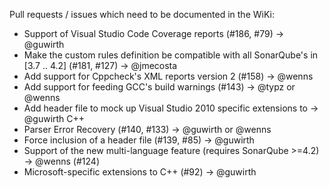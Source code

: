 Pull requests / issues which need to be documented in the WiKi:

- Support of Visual Studio Code Coverage reports (#186, #79)           -> @guwirth
- Make the custom rules definition be compatible with all SonarQube's
  in [3.7 .. 4.2] (#181, #127)                                         -> @jmecosta 
- Add support for Cppcheck's XML reports version 2 (#158)              -> @wenns
- Add support for feeding GCC's build warnings (#143)                  -> @typz or @wenns
- Add header file to mock up Visual Studio 2010 specific extensions to -> @guwirth
  C++
- Parser Error Recovery (#140, #133)                                   -> @guwirth or @wenns
- Force inclusion of a header file (#139, #85)                         -> @guwirth
- Support of the new multi-language feature (requires SonarQube >=4.2) -> @wenns
 (#124)
- Microsoft-specific extensions to C++ (#92)                           -> @guwirth